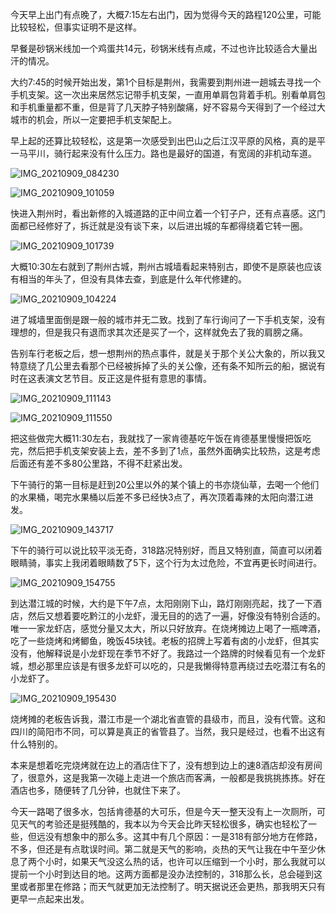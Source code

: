 今天早上出门有点晚了，大概7:15左右出门，因为觉得今天的路程120公里，可能比较轻松，但事实证明不是这样。

早餐是砂锅米线加一个鸡蛋共14元，砂锅米线有点咸，不过也许比较适合大量出汗的情况。

大约7:45的时候开始出发，第1个目标是荆州，我需要到荆州进一趟城去寻找一个手机支架。这一次出来居然忘记带手机支架，一直用单肩包背着手机。别看单肩包和手机重量都不重，但是背了几天脖子特别酸痛，好不容易今天得到了一个经过大城市的机会，所以一定要把手机支架配上。

早上起的还算比较轻松，这是第一次感受到出巴山之后江汉平原的风格，真的是平一马平川，骑行起来没有什么压力。路也是最好的国道，有宽阔的非机动车道。

![IMG_20210909_084230](https://ridemypic.oss-cn-chengdu.aliyuncs.com/rideimg/IMG_20210909_084230.jpg)

![IMG_20210909_101059](https://ridemypic.oss-cn-chengdu.aliyuncs.com/rideimg/IMG_20210909_101059.jpg)

快进入荆州时，看出新修的入城道路的正中间立着一个钉子户，还有点喜感。这门面都已经修好了，拆迁就是没有谈下来，以后进出城的车都得绕着它转一圈。

![IMG_20210909_101739](https://ridemypic.oss-cn-chengdu.aliyuncs.com/rideimg/IMG_20210909_101739.jpg)

大概10:30左右就到了荆州古城，荆州古城墙看起来特别古，即使不是原装也应该有相当的年头了，但没有具体去查，到底是什么年代修建的。

![IMG_20210909_104224](https://ridemypic.oss-cn-chengdu.aliyuncs.com/rideimg/IMG_20210909_104224.jpg)

进了城墙里面倒是跟一般的城市并无二致。找到了车行询问了一下手机支架，没有理想的，但是我只有退而求其次还是买了一个，这样就免去了我的肩膀之痛。

告别车行老板之后，想一想荆州的热点事件，就是关于那个关公大象的，所以我又特意绕了几公里去看那个已经被拆掉了头的关公像，还有条不知所云的船，据说有时在这表演文艺节目。反正这是件挺有意思的事情。

![IMG_20210909_111143](https://ridemypic.oss-cn-chengdu.aliyuncs.com/rideimg/IMG_20210909_111143.jpg)

![IMG_20210909_111550](https://ridemypic.oss-cn-chengdu.aliyuncs.com/rideimg/IMG_20210909_111550.jpg)

把这些做完大概11:30左右，我就找了一家肯德基吃午饭在肯德基里慢慢把饭吃完，然后把手机支架安装上去，差不多到了1点，虽然外面确实比较热，这是考虑后面还有差不多80公里路，不得不赶紧出发。
​

下午骑行的第一目标是赶到20公里以外的某个镇上的书亦烧仙草，去喝一个他们的水果桶，喝完水果桶以后差不多已经快3点了，再次顶着毒辣的太阳向潜江进发。

![IMG_20210909_143717](https://ridemypic.oss-cn-chengdu.aliyuncs.com/rideimg/IMG_20210909_143717.jpg)

下午的骑行可以说比较平淡无奇，318路况特别好，而且又特别直，简直可以闭着眼睛骑，事实上我闭着眼睛数了5下，这个行为太过危险，不宜再更长时间进行。

![IMG_20210909_154755](https://ridemypic.oss-cn-chengdu.aliyuncs.com/rideimg/IMG_20210909_154755.jpg)

到达潜江城的时候，大约是下午7点，太阳刚刚下山，路灯刚刚亮起，找了一下酒店，然后又想着要吃黔江的小龙虾，漫无目的的选了一遍，好像没有特别合适的。唯一一家龙虾店，感觉分量又太大，所以只好放弃。在烧烤摊边上喝了一瓶啤酒，吃了一些烧烤和烤鲫鱼，晚饭45块钱。老板的招牌上写着有卤的小龙虾，但其实没有，他解释说是小龙虾现在季节不好了。我路过一个路牌的时候看见有一个龙虾城，想必那里应该是有很多龙虾可以吃的，只是我懒得特意再绕过去吃潜江有名的小龙虾了。

![IMG_20210909_195430](https://ridemypic.oss-cn-chengdu.aliyuncs.com/rideimg/IMG_20210909_195430.jpg)

烧烤摊的老板告诉我，潜江市是一个湖北省直管的县级市，而且，没有代管。这和四川的简阳市不同，可以算是真正的省管县了。当然，我只是经过，也看不出这有什么特别的。

本来是想着吃完烧烤就在边上的酒店住下了，没有想到边上的速8酒店却没有房间了，很意外，这是我第一次碰上走进一个旅店而客满，一般都是我挑挑拣拣。好在酒店也多，随便转了几分钟，也就住下来了。

今天一路喝了很多水，包括肯德基的大可乐，但是今天一整天没有上一次厕所，可见天气的考验还是挺残酷的，我本以为今天会比昨天轻松很多，确实也轻松了一些，但远没有想象中的那么多。这其中有几个原因：一是318有部分地方在修路，不多，但还是有点耽误时间。第二就是天气的影响，炎热的天气让我在中午至少休息了两个小时，如果天气没这么热的话，也许可以压缩到一个小时，那么我就可以提前一个小时到达目的地。这两方面都是没办法控制的，318那么长，总会碰到这里或者那里在修路；而天气就更加无法控制了。明天据说还会更热，那我明天只有更早一点起来出发。


